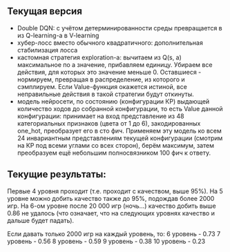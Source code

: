 ## Текущая версия
* Double DQN: с учётом детерминированности среды превращается в из Q-learning-а в V-learning
* хубер-лосс вместо обычного квадратичного: дополнительная стабилизация лосса
* кастомная стратегия exploration-а: вычитаем из Q(s, a) максимальное по a значение, прибавляем единицу. Убираем все действия, для которых это значение меньше 0. Оставшиеся - нормируем, превращая в распределение, из которого и сэмплируем. Если Value-функция окажется истиной, все неправильные действия в такой стратегии будут откинуты.
* модель нейросети, по состоянию (конфигурации КР) выдающей количество ходов до собранной конфигурации, то есть Value данной конфигурации: принимает на вход представление из 48 категориальных признаков (цвета от 1 до 6), закодированных one_hot, преобразует его в сто фич. Применяем эту модель ко всем 24 инвариантным представлениям текущей конфигурации (смотрим на КР под всеми углами со всех сторон), берём максимум, затем преобразуем ещё небольшим полносвязником 100 фич к ответу.

## Текущие результаты:
Первые 4 уровня проходит (т.е. проходит с качеством, выше 95%). На 5 уровне можно добить качество также до 95%, подождав более 2000 игр. На 6-ом уровне после 20 000 игр (ночь...) качество добить выше 0.86 не удалось (что означает, что на следующих уровнях качество и дальше будет падать).

Если давать только 2000 игр на каждый уровень, то:
6 уровень - 0.73
7 уровень - 0.56
8 уровень - 0.59
9 уровень - 0.38
10 уровень - 0.23
